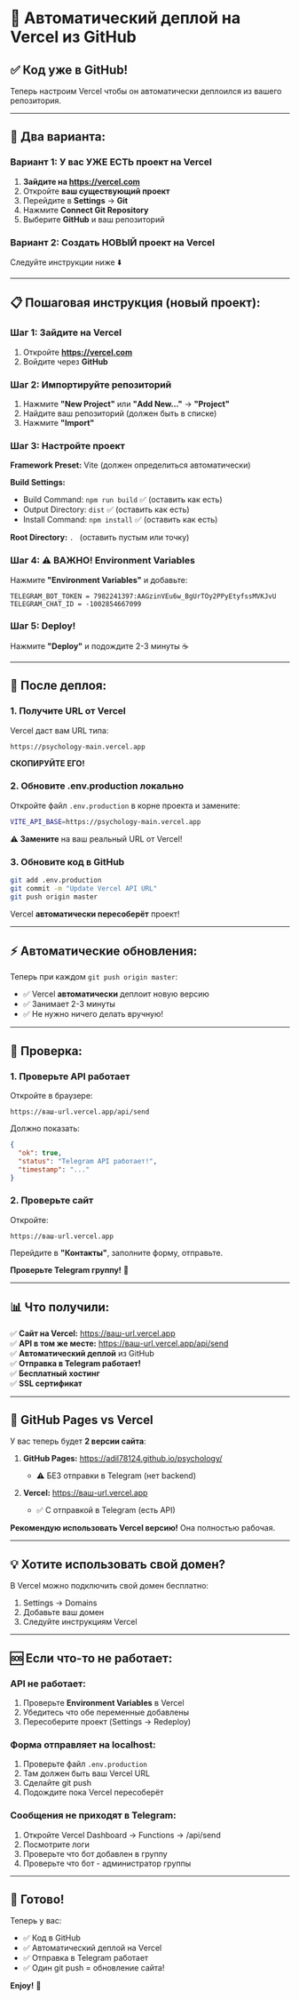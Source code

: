# 🚀 Автоматический деплой на Vercel из GitHub

## ✅ Код уже в GitHub!

Теперь настроим Vercel чтобы он автоматически деплоился из вашего репозитория.

---

## 🎯 Два варианта:

### Вариант 1: У вас УЖЕ ЕСТЬ проект на Vercel

1. **Зайдите на https://vercel.com**
2. Откройте **ваш существующий проект**
3. Перейдите в **Settings** → **Git**
4. Нажмите **Connect Git Repository**
5. Выберите **GitHub** и ваш репозиторий

### Вариант 2: Создать НОВЫЙ проект на Vercel

Следуйте инструкции ниже ⬇️

---

## 📋 Пошаговая инструкция (новый проект):

### Шаг 1: Зайдите на Vercel

1. Откройте **https://vercel.com**
2. Войдите через **GitHub**

### Шаг 2: Импортируйте репозиторий

1. Нажмите **"New Project"** или **"Add New..."** → **"Project"**
2. Найдите ваш репозиторий (должен быть в списке)
3. Нажмите **"Import"**

### Шаг 3: Настройте проект

**Framework Preset:** Vite (должен определиться автоматически)

**Build Settings:**
- Build Command: `npm run build` ✅ (оставить как есть)
- Output Directory: `dist` ✅ (оставить как есть)
- Install Command: `npm install` ✅ (оставить как есть)

**Root Directory:** `. ` (оставить пустым или точку)

### Шаг 4: ⚠️ ВАЖНО! Environment Variables

Нажмите **"Environment Variables"** и добавьте:

```
TELEGRAM_BOT_TOKEN = 7982241397:AAGzinVEu6w_BgUrTOy2PPyEtyfssMVKJvU
TELEGRAM_CHAT_ID = -1002854667099
```

### Шаг 5: Deploy!

Нажмите **"Deploy"** и подождите 2-3 минуты ☕

---

## 🎉 После деплоя:

### 1. Получите URL от Vercel

Vercel даст вам URL типа:
```
https://psychology-main.vercel.app
```

**СКОПИРУЙТЕ ЕГО!**

### 2. Обновите .env.production локально

Откройте файл `.env.production` в корне проекта и замените:

```bash
VITE_API_BASE=https://psychology-main.vercel.app
```

⚠️ **Замените** на ваш реальный URL от Vercel!

### 3. Обновите код в GitHub

```bash
git add .env.production
git commit -m "Update Vercel API URL"
git push origin master
```

Vercel **автоматически пересоберёт** проект!

---

## ⚡ Автоматические обновления:

Теперь при каждом `git push origin master`:
- ✅ Vercel **автоматически** деплоит новую версию
- ✅ Занимает 2-3 минуты
- ✅ Не нужно ничего делать вручную!

---

## 🧪 Проверка:

### 1. Проверьте API работает

Откройте в браузере:
```
https://ваш-url.vercel.app/api/send
```

Должно показать:
```json
{
  "ok": true,
  "status": "Telegram API работает!",
  "timestamp": "..."
}
```

### 2. Проверьте сайт

Откройте:
```
https://ваш-url.vercel.app
```

Перейдите в **"Контакты"**, заполните форму, отправьте.

**Проверьте Telegram группу!** 📱

---

## 📊 Что получили:

✅ **Сайт на Vercel:** https://ваш-url.vercel.app  
✅ **API в том же месте:** https://ваш-url.vercel.app/api/send  
✅ **Автоматический деплой** из GitHub  
✅ **Отправка в Telegram работает!**  
✅ **Бесплатный хостинг**  
✅ **SSL сертификат**

---

## 🔄 GitHub Pages vs Vercel

У вас теперь будет **2 версии сайта**:

1. **GitHub Pages:** https://adil78124.github.io/psychology/
   - ⚠️ БЕЗ отправки в Telegram (нет backend)
   
2. **Vercel:** https://ваш-url.vercel.app
   - ✅ С отправкой в Telegram (есть API)

**Рекомендую использовать Vercel версию!** Она полностью рабочая.

---

## 💡 Хотите использовать свой домен?

В Vercel можно подключить свой домен бесплатно:
1. Settings → Domains
2. Добавьте ваш домен
3. Следуйте инструкциям Vercel

---

## 🆘 Если что-то не работает:

### API не работает:
1. Проверьте **Environment Variables** в Vercel
2. Убедитесь что обе переменные добавлены
3. Пересоберите проект (Settings → Redeploy)

### Форма отправляет на localhost:
1. Проверьте файл `.env.production`
2. Там должен быть ваш Vercel URL
3. Сделайте git push
4. Подождите пока Vercel пересоберёт

### Сообщения не приходят в Telegram:
1. Откройте Vercel Dashboard → Functions → /api/send
2. Посмотрите логи
3. Проверьте что бот добавлен в группу
4. Проверьте что бот - администратор группы

---

## 🎉 Готово!

Теперь у вас:
- ✅ Код в GitHub
- ✅ Автоматический деплой на Vercel
- ✅ Отправка в Telegram работает
- ✅ Один git push = обновление сайта!

**Enjoy!** 🚀

